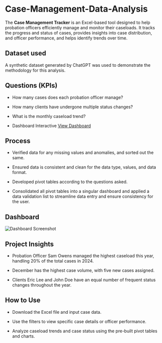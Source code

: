 # Case-Management-Data-Analysis
The **Case Management Tracker** is an Excel-based tool designed to help probation officers efficiently manage and monitor their caseloads. It tracks the progress and status of cases, provides insights into case distribution, and officer performance, and helps identify trends over time.


## Dataset used

A synthetic dataset generated by ChatGPT was used to demonstrate the methodology for this analysis. 


## Questions (KPIs)

- How many cases does each probation officer manage?

- How many clients have undergone multiple status changes?

- What is the monthly caseload trend?

- Dashboard Interactive <a href="https://github.com/AndreaAnalytics/Case-Management-Dashboard/blob/main/Dashboard%20Screenshot.png">View Dashboard</a>

## Process

- Verified data for any missing values and anomalies, and sorted out the same.

- Ensured data is consistent and clean for the data type, values, and data format.

- Developed pivot tables according to the questions asked.

- Consolidated all pivot tables into a singular dashboard and applied a data validation list to streamline data entry and ensure consistency for the user.


 ## Dashboard

 ![Dashboard Screenshot](https://github.com/user-attachments/assets/652bfe50-17b3-4d16-88b1-c1d206795c5b)



## Project Insights
- Probation Officer Sam Owens managed the highest caseload this year, handling 20% of the total cases in 2024.

- December has the highest case volume, with five new cases assigned.

- Clients Eric Lee and John Doe have an equal number of frequent status changes throughout the year.


## How to Use
- Download the Excel file and input case data.

- Use the filters to view specific case details or officer performance.

- Analyze caseload trends and case status using the pre-built pivot tables and charts.
